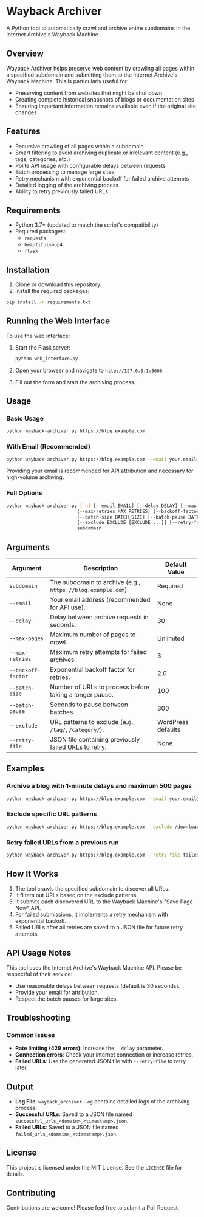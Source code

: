 # Wayback Archiver

A Python tool to automatically crawl and archive entire subdomains in the Internet Archive's Wayback Machine.

## Overview

Wayback Archiver helps preserve web content by crawling all pages within a specified subdomain and submitting them to the Internet Archive's Wayback Machine. This is particularly useful for:

- Preserving content from websites that might be shut down
- Creating complete historical snapshots of blogs or documentation sites
- Ensuring important information remains available even if the original site changes

## Features

- Recursive crawling of all pages within a subdomain
- Smart filtering to avoid archiving duplicate or irrelevant content (e.g., tags, categories, etc.)
- Polite API usage with configurable delays between requests
- Batch processing to manage large sites
- Retry mechanism with exponential backoff for failed archive attempts
- Detailed logging of the archiving process
- Ability to retry previously failed URLs

## Requirements

- Python 3.7+ (updated to match the script's compatibility)
- Required packages:
  - `requests`
  - `beautifulsoup4`
  - `flask`

## Installation

1. Clone or download this repository.
2. Install the required packages:

```bash
pip install -r requirements.txt
```

## Running the Web Interface

To use the web interface:

1. Start the Flask server:

   ```bash
   python web_interface.py
   ```

2. Open your browser and navigate to `http://127.0.0.1:5000`.

3. Fill out the form and start the archiving process.

## Usage

### Basic Usage

```bash
python wayback-archiver.py https://blog.example.com
```

### With Email (Recommended)

```bash
python wayback-archiver.py https://blog.example.com --email your.email@example.com
```

Providing your email is recommended for API attribution and necessary for high-volume archiving.

### Full Options

```bash
python wayback-archiver.py [-h] [--email EMAIL] [--delay DELAY] [--max-pages MAX_PAGES]
                          [--max-retries MAX_RETRIES] [--backoff-factor BACKOFF_FACTOR]
                          [--batch-size BATCH_SIZE] [--batch-pause BATCH_PAUSE]
                          [--exclude EXCLUDE [EXCLUDE ...]] [--retry-file RETRY_FILE]
                          subdomain
```

## Arguments

| Argument              | Description                                                                                     | Default Value |
|-----------------------|-------------------------------------------------------------------------------------------------|---------------|
| `subdomain`           | The subdomain to archive (e.g., `https://blog.example.com`).                                    | Required      |
| `--email`             | Your email address (recommended for API use).                                                  | None          |
| `--delay`             | Delay between archive requests in seconds.                                                     | 30            |
| `--max-pages`         | Maximum number of pages to crawl.                                                              | Unlimited     |
| `--max-retries`       | Maximum retry attempts for failed archives.                                                    | 3             |
| `--backoff-factor`    | Exponential backoff factor for retries.                                                        | 2.0           |
| `--batch-size`        | Number of URLs to process before taking a longer pause.                                        | 100           |
| `--batch-pause`       | Seconds to pause between batches.                                                              | 300           |
| `--exclude`           | URL patterns to exclude (e.g., `/tag/`, `/category/`).                                         | WordPress defaults |
| `--retry-file`        | JSON file containing previously failed URLs to retry.                                          | None          |

## Examples

### Archive a blog with 1-minute delays and maximum 500 pages

```bash
python wayback-archiver.py https://blog.example.com --email your.email@example.com --delay 60 --max-pages 500
```

### Exclude specific URL patterns

```bash
python wayback-archiver.py https://blog.example.com --exclude /downloads/ /members/ /premium/
```

### Retry failed URLs from a previous run

```bash
python wayback-archiver.py https://blog.example.com --retry-file failed_urls_blog_example_com_20250401_120000.json
```

## How It Works

1. The tool crawls the specified subdomain to discover all URLs.
2. It filters out URLs based on the exclude patterns.
3. It submits each discovered URL to the Wayback Machine's "Save Page Now" API.
4. For failed submissions, it implements a retry mechanism with exponential backoff.
5. Failed URLs after all retries are saved to a JSON file for future retry attempts.

## API Usage Notes

This tool uses the Internet Archive's Wayback Machine API. Please be respectful of their service:

- Use reasonable delays between requests (default is 30 seconds).
- Provide your email for attribution.
- Respect the batch pauses for large sites.

## Troubleshooting

### Common Issues

- **Rate limiting (429 errors)**: Increase the `--delay` parameter.
- **Connection errors**: Check your internet connection or increase retries.
- **Failed URLs**: Use the generated JSON file with `--retry-file` to retry later.

## Output

- **Log File**: `wayback_archiver.log` contains detailed logs of the archiving process.
- **Successful URLs**: Saved to a JSON file named `successful_urls_<domain>_<timestamp>.json`.
- **Failed URLs**: Saved to a JSON file named `failed_urls_<domain>_<timestamp>.json`.

## License

This project is licensed under the MIT License. See the `LICENSE` file for details.

## Contributing

Contributions are welcome! Please feel free to submit a Pull Request.